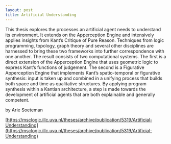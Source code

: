 ```yaml
---
layout: post
title: Artificial Understanding
---
```


This thesis explores the processes an artificial agent needs to understand its environment. It extends on the Apperception Engine and intensively applies insights from Kant’s Critique of Pure Reason. Techniques from logic programming, topology, graph theory and several other disciplines are harnessed to bring these two frameworks into further correspondence with one another. The result consists of two computational systems. The first is a direct extension of the Apperception Engine that uses geometric logic to express Kant’s functions of judgement. The second is a Figurative Apperception Engine that implements Kant’s spatio-temporal or figurative synthesis: input is taken up and combined in a unifying process that builds both space and time as qualitative structures. By applying program synthesis within a Kantian architecture, a step is made towards the development of artificial agents that are both explainable and generally competent.

by Arie Soeteman

[https://msclogic.illc.uva.nl/theses/archive/publication/5319/Artificial-Understanding](https://msclogic.illc.uva.nl/theses/archive/publication/5319/Artificial-Understanding)